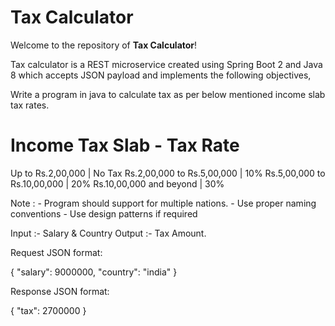 
# Tax Calculator

Welcome to the repository of **Tax Calculator**!

Tax calculator is a REST microservice created using Spring Boot 2 and Java 8 which accepts JSON payload and implements the following objectives,

Write a program in java to calculate tax as per below mentioned income slab tax rates.


Income Tax Slab - Tax Rate
==========================
Up to Rs.2,00,000 | No Tax
Rs.2,00,000 to Rs.5,00,000 | 10%
Rs.5,00,000 to Rs.10,00,000 | 20%
Rs.10,00,000 and beyond | 30%

Note :
    - Program should support for multiple nations.
    - Use proper naming conventions
    - Use design patterns if required

Input :- Salary & Country
Output :- Tax Amount.

Request JSON format:

{
	"salary": 9000000,
	"country": "india"
}

Response JSON format:

{
    "tax": 2700000
}

